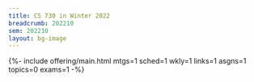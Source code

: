 ```yaml
---
title: CS 730 in Winter 2022
breadcrumb: 202210
sem: 202210
layout: bg-image
---
```

{%- include offering/main.html
  mtgs=1
  sched=1
  wkly=1
  links=1
  asgns=1
  topics=0
  exams=1
-%}
